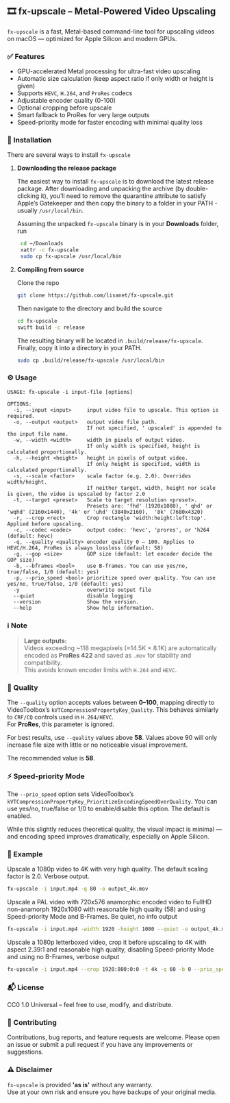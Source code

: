 ## 🎞️ fx-upscale – Metal-Powered Video Upscaling

`fx-upscale` is a fast, Metal-based command-line tool for upscaling videos on macOS — optimized for Apple Silicon and modern GPUs.


### ✅ Features

* GPU-accelerated Metal processing for ultra-fast video upscaling  
* Automatic size calculation (keep aspect ratio if only width or height is given)  
* Supports `HEVC`, `H.264`, and `ProRes` codecs  
* Adjustable encoder quality (0-100)  
* Optional cropping before upscale  
* Smart fallback to ProRes for very large outputs  
* Speed-priority mode for faster encoding with minimal quality loss  

### 🚀 Installation

There are several ways to install `fx-upscale`

1. **Downloading the release package**

    The easiest way to install `fx-upscale` is to download the latest release package.
   After downloading and unpacking the archive (by double-clicking it), you’ll need to remove the quarantine attribute to satisfy Apple’s Gatekeeper and then copy the binary to a folder in your PATH - usually `/usr/local/bin`.

   Assuming the unpacked `fx-upscale` binary is in your **Downloads** folder, run

   ```bash
    cd ~/Downloads
    xattr -c fx-upscale
    sudo cp fx-upscale /usr/local/bin
    ```
    
3. **Compiling from source**

   Clone the repo
   
   ```bash
   git clone https://github.com/lisanet/fx-upscale.git
   ```

   Then navigate to the directory and build the source

    ```bash
    cd fx-upscale
    swift build -c release
    ```

    The resulting binary will be located in `.build/release/fx-upscale`. Finally, copy it into a directory in your PATH.

   ```bash
   sudo cp .build/release/fx-upscale /usr/local/bin
   ```


### ⚙️ Usage

```
USAGE: fx-upscale -i input-file [options]

OPTIONS:
  -i, --input <input>     input video file to upscale. This option is required.
  -o, --output <output>   output video file path.
                          If not specified, ' upscaled' is appended to the input file name.
  -w, --width <width>     width in pixels of output video.
                          If only width is specified, height is calculated proportionally.
  -h, --height <height>   height in pixels of output video.
                          If only height is specified, width is calculated proportionally.
  -s, --scale <factor>    scale factor (e.g. 2.0). Overrides width/height. 
                          If neither target, width, height nor scale is given, the video is upscaled by factor 2.0
  -t, --target <preset>   Scale to target resolution <preset>. 
                          Presets are: 'fhd' (1920x1080), ' qhd' or 'wqhd' (2160x1440), '4k' or 'uhd' (3840x2160),  '8k' (7680x4320)
  -r, --crop <rect>       Crop rectangle 'width:height:left:top'. Applied before upscaling.
  -c, --codec <codec>     output codec: 'hevc', 'prores', or 'h264 (default: hevc)
  -q, --quality <quality> encoder quality 0 – 100. Applies to HEVC/H.264, ProRes is always lossless (default: 58)
  -g, --gop <size>        GOP size (default: let encoder decide the GOP size)
  -b, --bframes <bool>    use B-frames. You can use yes/no, true/false, 1/0 (default: yes)
  -p, --prio_speed <bool> prioritize speed over quality. You can use yes/no, true/false, 1/0 (default: yes)
  -y                      overwrite output file
  --quiet                 disable logging
  --version               Show the version.
  --help                  Show help information.
  ```


### ℹ️ Note

> **Large outputs:**  
> Videos exceeding ~118 megapixels (≈14.5K × 8.1K) are automatically encoded as **ProRes 422** and saved as `.mov` for stability and compatibility.  
> This avoids known encoder limits with `H.264` and `HEVC`.


### 🌟 Quality

The `--quality` option accepts values between **0–100**, mapping directly to VideoToolbox’s `kVTCompressionPropertyKey_Quality`.
This behaves similarly to `CRF/CQ` controls used in `H.264/HEVC`.  
For **ProRes**, this parameter is ignored.

For best results, use `--quality` values above **58**. Values above 90 will only increase file size with little or no noticeable visual improvement. 

The recommended value is **58**.

### ⚡ Speed-priority Mode

The `--prio_speed` option sets VideoToolbox’s `kVTCompressionPropertyKey_PrioritizeEncodingSpeedOverQuality`. You can use yes/no, true/false or 1/0 to enable/disable this option. The default is enabled.

While this slightly reduces theoretical quality, the visual impact is minimal — and encoding speed improves dramatically, especially on Apple Silicon.  

### 🧪 Example

Upscale a 1080p video to 4K with very high quality. The default scaling factor is 2.0. Verbose output.

```bash
fx-upscale -i input.mp4 -q 80 -o output_4k.mov
```

Upscale a PAL video with 720x576 anamorphic encoded video to FullHD non-anamorph 1920x1080 with reasonable high quality (58) and using Speed-priority Mode and B-Frames. Be quiet, no info output

```bash
fx-upscale -i input.mp4 -width 1920 -height 1080 --quiet -o output_4k.mov
```

Upscale a 1080p letterboxed video, crop it before upscaling to 4K with aspect 2.39:1 and reasonable high quality, disabling Speed-priority Mode and using no B-Frames, verbose output

```bash
fx-upscale -i input.mp4 --crop 1920:800:0:0 -t 4k -q 60 -b 0 --prio_speed no -o output_4k.mov
```


### 📬 License

CC0 1.0 Universal – feel free to use, modify, and distribute.


### 🤝 Contributing

Contributions, bug reports, and feature requests are welcome. Please open an issue or submit a pull request if you have any improvements or suggestions.

### ⚠️ Disclaimer

`fx-upscale` is provided **'as is'** without any warranty.  
Use at your own risk and ensure you have backups of your original media.
